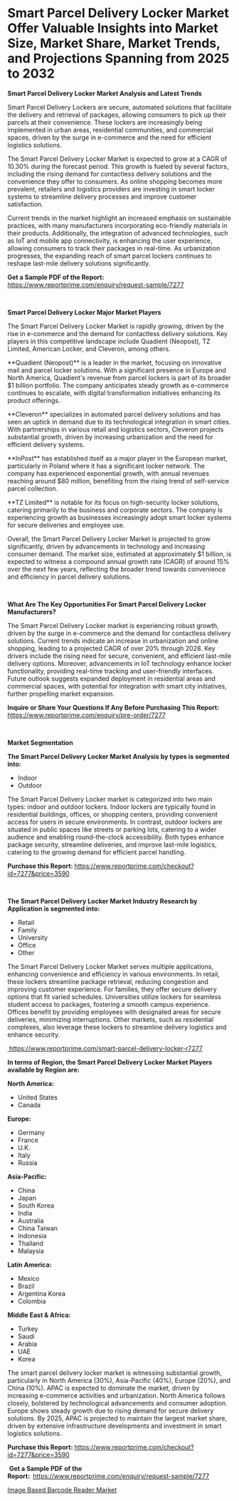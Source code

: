 <p><h1>Smart Parcel Delivery Locker Market Offer Valuable Insights into Market Size, Market Share, Market Trends, and Projections Spanning from 2025 to 2032</h1></p><p><strong>Smart Parcel Delivery Locker Market Analysis and Latest Trends</strong></p>
<p><p>Smart Parcel Delivery Lockers are secure, automated solutions that facilitate the delivery and retrieval of packages, allowing consumers to pick up their parcels at their convenience. These lockers are increasingly being implemented in urban areas, residential communities, and commercial spaces, driven by the surge in e-commerce and the need for efficient logistics solutions.</p><p>The Smart Parcel Delivery Locker Market is expected to grow at a CAGR of 10.30% during the forecast period. This growth is fueled by several factors, including the rising demand for contactless delivery solutions and the convenience they offer to consumers. As online shopping becomes more prevalent, retailers and logistics providers are investing in smart locker systems to streamline delivery processes and improve customer satisfaction.</p><p>Current trends in the market highlight an increased emphasis on sustainable practices, with many manufacturers incorporating eco-friendly materials in their products. Additionally, the integration of advanced technologies, such as IoT and mobile app connectivity, is enhancing the user experience, allowing consumers to track their packages in real-time. As urbanization progresses, the expanding reach of smart parcel lockers continues to reshape last-mile delivery solutions significantly.</p></p>
<p><strong>Get a Sample PDF of the Report:&nbsp;</strong> <a href="https://www.reportprime.com/enquiry/request-sample/7277?utm_campaign=3030&utm_medium=2&utm_source=Github&utm_content=ia&utm_term=19032025&utm_id=smart-parcel-delivery-locker">https://www.reportprime.com/enquiry/request-sample/7277</a></p>
<p>&nbsp;</p>
<p><strong>Smart Parcel Delivery Locker Major Market Players</strong></p>
<p><p>The Smart Parcel Delivery Locker Market is rapidly growing, driven by the rise in e-commerce and the demand for contactless delivery solutions. Key players in this competitive landscape include Quadient (Neopost), TZ Limited, American Locker, and Cleveron, among others.</p><p>**Quadient (Neopost)** is a leader in the market, focusing on innovative mail and parcel locker solutions. With a significant presence in Europe and North America, Quadient's revenue from parcel lockers is part of its broader $1 billion portfolio. The company anticipates steady growth as e-commerce continues to escalate, with digital transformation initiatives enhancing its product offerings.</p><p>**Cleveron** specializes in automated parcel delivery solutions and has seen an uptick in demand due to its technological integration in smart cities. With partnerships in various retail and logistics sectors, Cleveron projects substantial growth, driven by increasing urbanization and the need for efficient delivery systems.</p><p>**InPost** has established itself as a major player in the European market, particularly in Poland where it has a significant locker network. The company has experienced exponential growth, with annual revenues reaching around $80 million, benefiting from the rising trend of self-service parcel collection.</p><p>**TZ Limited** is notable for its focus on high-security locker solutions, catering primarily to the business and corporate sectors. The company is experiencing growth as businesses increasingly adopt smart locker systems for secure deliveries and employee use.</p><p>Overall, the Smart Parcel Delivery Locker Market is projected to grow significantly, driven by advancements in technology and increasing consumer demand. The market size, estimated at approximately $1 billion, is expected to witness a compound annual growth rate (CAGR) of around 15% over the next few years, reflecting the broader trend towards convenience and efficiency in parcel delivery solutions.</p></p>
<p>&nbsp;</p>
<p><strong>What Are The Key Opportunities For Smart Parcel Delivery Locker Manufacturers?</strong></p>
<p><p>The Smart Parcel Delivery Locker market is experiencing robust growth, driven by the surge in e-commerce and the demand for contactless delivery solutions. Current trends indicate an increase in urbanization and online shopping, leading to a projected CAGR of over 20% through 2028. Key drivers include the rising need for secure, convenient, and efficient last-mile delivery options. Moreover, advancements in IoT technology enhance locker functionality, providing real-time tracking and user-friendly interfaces. Future outlook suggests expanded deployment in residential areas and commercial spaces, with potential for integration with smart city initiatives, further propelling market expansion.</p></p>
<p><strong>Inquire or Share Your Questions If Any Before Purchasing This Report:</strong> <a href="https://www.reportprime.com/enquiry/pre-order/7277?utm_campaign=3030&utm_medium=2&utm_source=Github&utm_content=ia&utm_term=19032025&utm_id=smart-parcel-delivery-locker">https://www.reportprime.com/enquiry/pre-order/7277</a></p>
<p>&nbsp;</p>
<p><strong>Market Segmentation</strong></p>
<p><strong>The Smart Parcel Delivery Locker Market Analysis by types is segmented into:</strong></p>
<p><ul><li>Indoor</li><li>Outdoor</li></ul></p>
<p><p>The Smart Parcel Delivery Locker market is categorized into two main types: indoor and outdoor lockers. Indoor lockers are typically found in residential buildings, offices, or shopping centers, providing convenient access for users in secure environments. In contrast, outdoor lockers are situated in public spaces like streets or parking lots, catering to a wider audience and enabling round-the-clock accessibility. Both types enhance package security, streamline deliveries, and improve last-mile logistics, catering to the growing demand for efficient parcel handling.</p></p>
<p><strong>Purchase this Report:&nbsp;</strong><a href="https://www.reportprime.com/checkout?id=7277&price=3590&utm_campaign=3030&utm_medium=2&utm_source=Github&utm_content=ia&utm_term=19032025&utm_id=smart-parcel-delivery-locker">https://www.reportprime.com/checkout?id=7277&price=3590</a></p>
<p>&nbsp;</p>
<p><strong>The Smart Parcel Delivery Locker Market Industry Research by Application is segmented into:</strong></p>
<p><ul><li>Retail</li><li>Family</li><li>University</li><li>Office</li><li>Other</li></ul></p>
<p><p>The Smart Parcel Delivery Locker Market serves multiple applications, enhancing convenience and efficiency in various environments. In retail, these lockers streamline package retrieval, reducing congestion and improving customer experience. For families, they offer secure delivery options that fit varied schedules. Universities utilize lockers for seamless student access to packages, fostering a smooth campus experience. Offices benefit by providing employees with designated areas for secure deliveries, minimizing interruptions. Other markets, such as residential complexes, also leverage these lockers to streamline delivery logistics and enhance security.</p></p>
<p><a href="https://www.reportprime.com/smart-parcel-delivery-locker-r7277?utm_campaign=3030&utm_medium=2&utm_source=Github&utm_content=ia&utm_term=19032025&utm_id=smart-parcel-delivery-locker">&nbsp;https://www.reportprime.com/smart-parcel-delivery-locker-r7277</a></p>
<p><strong>In terms of Region, the Smart Parcel Delivery Locker Market Players available by Region are:</strong></p>
<p>
    <p> <strong> North America: </strong>
        <ul>
            <li>United States</li>
            <li>Canada</li>
        </ul>
        </p> 
    <p> <strong> Europe: </strong>
        <ul>
            <li>Germany</li>
            <li>France</li>
            <li>U.K.</li>
            <li>Italy</li>
            <li>Russia</li>
        </ul>
        </p> 
    <p> <strong> Asia-Pacific: </strong>
        <ul>
            <li>China</li>
            <li>Japan</li>
            <li>South Korea</li>
            <li>India</li>
            <li>Australia</li>
            <li>China Taiwan</li>
            <li>Indonesia</li>
            <li>Thailand</li>
            <li>Malaysia</li>
        </ul>
        </p> 
    <p> <strong> Latin America: </strong>
        <ul>
            <li>Mexico</li>
            <li>Brazil</li>
            <li>Argentina Korea</li>
            <li>Colombia</li>
        </ul>
        </p> 
    <p> <strong> Middle East & Africa: </strong>
        <ul>
            <li>Turkey</li>
            <li>Saudi</li>
            <li>Arabia</li>
            <li>UAE</li>
            <li>Korea</li>
        </ul>
    </p>
    </p>
<p><p>The smart parcel delivery locker market is witnessing substantial growth, particularly in North America (30%), Asia-Pacific (40%), Europe (20%), and China (10%). APAC is expected to dominate the market, driven by increasing e-commerce activities and urbanization. North America follows closely, bolstered by technological advancements and consumer adoption. Europe shows steady growth due to rising demand for secure delivery solutions. By 2025, APAC is projected to maintain the largest market share, driven by extensive infrastructure developments and investment in smart logistics solutions.</p></p>
<p><strong>Purchase this Report: </strong><a href="https://www.reportprime.com/checkout?id=7277&price=3590&utm_campaign=3030&utm_medium=2&utm_source=Github&utm_content=ia&utm_term=19032025&utm_id=smart-parcel-delivery-locker">https://www.reportprime.com/checkout?id=7277&price=3590</a></p>
<p>&nbsp;<strong>Get a Sample PDF of the Report:&nbsp;&nbsp;</strong><a href="https://www.reportprime.com/enquiry/request-sample/7277?utm_campaign=3030&utm_medium=2&utm_source=Github&utm_content=ia&utm_term=19032025&utm_id=smart-parcel-delivery-locker">https://www.reportprime.com/enquiry/request-sample/7277</a></p>
<p><strong></strong></p>
<p><p><a href="https://github.com/zupankocka/Market-Research-Report-List-1/blob/main/image-based-barcode-reader-market.md?utm_campaign=3030&utm_medium=2&utm_source=Github&utm_content=ia&utm_term=19032025&utm_id=smart-parcel-delivery-locker">Image Based Barcode Reader Market</a></p></p>